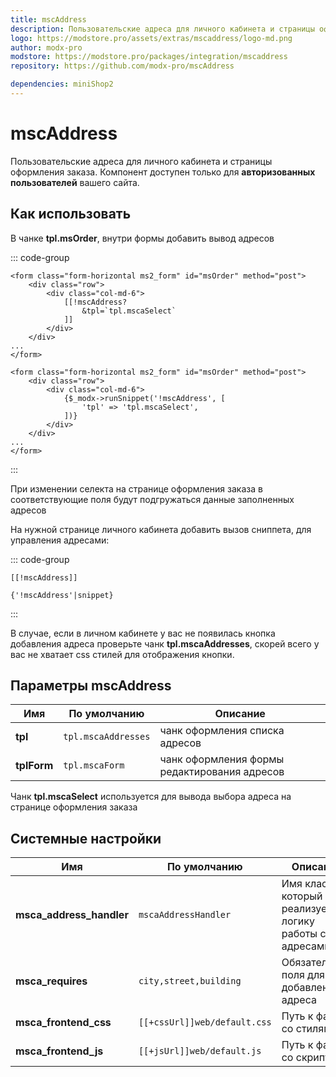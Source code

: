 ```yaml
---
title: mscAddress
description: Пользовательские адреса для личного кабинета и страницы оформления заказа
logo: https://modstore.pro/assets/extras/mscaddress/logo-md.png
author: modx-pro
modstore: https://modstore.pro/packages/integration/mscaddress
repository: https://github.com/modx-pro/mscAddress

dependencies: miniShop2
---
```


# mscAddress

Пользовательские адреса для личного кабинета и страницы оформления заказа.
Компонент доступен только для **авторизованных пользователей** вашего сайта.

## Как использовать

В чанке **tpl.msOrder**, внутри формы добавить вывод адресов

::: code-group

```modx
<form class="form-horizontal ms2_form" id="msOrder" method="post">
    <div class="row">
        <div class="col-md-6">
            [[!mscAddress?
                &tpl=`tpl.mscaSelect`
            ]]
        </div>
    </div>
...
</form>
```

```fenom
<form class="form-horizontal ms2_form" id="msOrder" method="post">
    <div class="row">
        <div class="col-md-6">
            {$_modx->runSnippet('!mscAddress', [
                'tpl' => 'tpl.mscaSelect',
            ])}
        </div>
    </div>
...
</form>
```

:::

При изменении селекта на странице оформления заказа в соответствующие поля будут подгружаться данные заполненных адресов

На нужной странице личного кабинета добавить вызов сниппета, для управления адресами:

::: code-group

```modx
[[!mscAddress]]
```

```fenom
{'!mscAddress'|snippet}
```

:::

В случае, если в личном кабинете у вас не появилась кнопка добавления адреса проверьте чанк **tpl.mscaAddresses**, скорей всего у вас не хватает css стилей для отображения кнопки.

## Параметры mscAddress

| Имя                      | По умолчанию            | Описание                                                                                                                  |
|--------------------------|-------------------------|---------------------------------------------------------------------------------------------------------------------------|
| **tpl**                  | `tpl.mscaAddresses`     | чанк оформления списка адресов                                                                                            |
| **tplForm**              | `tpl.mscaForm`          | чанк оформления формы редактирования адресов                                                                              |

Чанк **tpl.mscaSelect** используется для вывода выбора адреса на странице оформления заказа

## Системные настройки

| Имя                          | По умолчанию                 | Описание                                                                                                                  |
|------------------------------|------------------------------|---------------------------------------------------------------------------------------------------------------------------|
| **msca_address_handler**     | `mscaAddressHandler`         | Имя класса, который реализует логику работы с адресами.                                                                   |
| **msca_requires**            | `city,street,building`       | Обязательные поля для добавления адреса                                                                                   |
| **msca_frontend_css**        | `[[+cssUrl]]web/default.css` | Путь к файлу со стилями                                                                                                   |
| **msca_frontend_js**         | `[[+jsUrl]]web/default.js`   | Путь к файлу со скриптами                                                                                                 |
